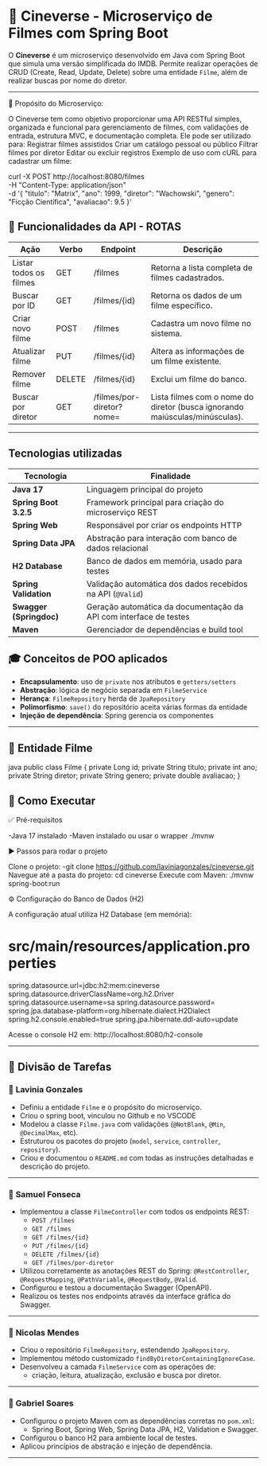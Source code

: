 # 🎥 Cineverse - Microserviço de Filmes com Spring Boot

O **Cineverse** é um microserviço desenvolvido em Java com Spring Boot que simula uma versão simplificada do IMDB. Permite realizar operações de CRUD (Create, Read, Update, Delete) sobre uma entidade `Filme`, além de realizar buscas por nome do diretor.

---

🎯 Propósito do Microserviço:

O Cineverse tem como objetivo proporcionar uma API RESTful simples, organizada e funcional para gerenciamento de filmes, com validações de entrada, estrutura MVC, e documentação completa. Ele pode ser utilizado para:
Registrar filmes assistidos
Criar um catálogo pessoal ou público
Filtrar filmes por diretor
Editar ou excluir registros
Exemplo de uso com cURL para cadastrar um filme:

curl -X POST http://localhost:8080/filmes \
-H "Content-Type: application/json" \
-d '{
  "titulo": "Matrix",
  "ano": 1999,
  "diretor": "Wachowski",
  "genero": "Ficção Científica",
  "avaliacao": 9.5
}'




## 🔎 Funcionalidades da API - ROTAS

| Ação                   | Verbo  | Endpoint                  | Descrição                                                                   |
| ---------------------- | ------ | --------------------------| --------------------------------------------------------------------------- |
| Listar todos os filmes | GET    | /filmes                   | Retorna a lista completa de filmes cadastrados.                             |
| Buscar por ID          | GET    | /filmes/{id}              | Retorna os dados de um filme específico.                                    |
| Criar novo filme       | POST   | /filmes                   | Cadastra um novo filme no sistema.                                          |
| Atualizar filme        | PUT    | /filmes/{id}              | Altera as informações de um filme existente.                                |
| Remover filme          | DELETE | /filmes/{id}              | Exclui um filme do banco.                                                   |
| Buscar por diretor     | GET    | /filmes/por-diretor?nome= | Lista filmes com o nome do diretor (busca ignorando maiúsculas/minúsculas). |

---

## Tecnologias utilizadas 

| Tecnologia              | Finalidade                                                        |
| ----------------------- | ----------------------------------------------------------------- |
| **Java 17**             | Linguagem principal do projeto                                    |
| **Spring Boot 3.2.5**   | Framework principal para criação do microserviço REST             |
| **Spring Web**          | Responsável por criar os endpoints HTTP                           |
| **Spring Data JPA**     | Abstração para interação com banco de dados relacional            |
| **H2 Database**         | Banco de dados em memória, usado para testes                      |
| **Spring Validation**   | Validação automática dos dados recebidos na API (`@Valid`)        |
| **Swagger (Springdoc)** | Geração automática da documentação da API com interface de testes |
| **Maven**               | Gerenciador de dependências e build tool                          |


## 🎓 Conceitos de POO aplicados

- **Encapsulamento**: uso de `private` nos atributos e `getters/setters`
- **Abstração**: lógica de negócio separada em `FilmeService`
- **Herança**: `FilmeRepository` herda de `JpaRepository`
- **Polimorfismo**: `save()` do repositório aceita várias formas da entidade
- **Injeção de dependência**: Spring gerencia os componentes

---

## 📄 Entidade Filme

java
public class Filme {
    private Long id;
    private String titulo;
    private int ano;
    private String diretor;
    private String genero;
    private double avaliacao;
}


## 🔧 Como Executar

✅ Pré-requisitos

-Java 17 instalado
-Maven instalado ou usar o wrapper ./mvnw

▶️ Passos para rodar o projeto

Clone o projeto:
-git clone https://github.com/laviniagonzales/cineverse.git
Navegue até a pasta do projeto:
cd cineverse
Execute com Maven:
./mvnw spring-boot:run

⚙️ Configuração do Banco de Dados (H2)

A configuração atual utiliza H2 Database (em memória):

# src/main/resources/application.properties
spring.datasource.url=jdbc:h2:mem:cineverse
spring.datasource.driverClassName=org.h2.Driver
spring.datasource.username=sa
spring.datasource.password=
spring.jpa.database-platform=org.hibernate.dialect.H2Dialect
spring.h2.console.enabled=true
spring.jpa.hibernate.ddl-auto=update

Acesse o console H2 em:
http://localhost:8080/h2-console


---

## 👥 Divisão de Tarefas

### 👤 **Lavinia Gonzales**
- Definiu a entidade `Filme` e o propósito do microserviço.
- Criou o spring boot, vinculou no Github e no VSCODE
- Modelou a classe `Filme.java` com validações (`@NotBlank`, `@Min`, `@DecimalMax`, etc).
- Estruturou os pacotes do projeto (`model`, `service`, `controller`, `repository`).
- Criou e documentou o `README.md` com todas as instruções detalhadas e descrição do projeto.

---

### 👤 **Samuel Fonseca**
- Implementou a classe `FilmeController` com todos os endpoints REST:
  - `POST /filmes`
  - `GET /filmes`
  - `GET /filmes/{id}`
  - `PUT /filmes/{id}`
  - `DELETE /filmes/{id}`
  - `GET /filmes/por-diretor`
- Utilizou corretamente as anotações REST do Spring: `@RestController`, `@RequestMapping`, `@PathVariable`, `@RequestBody`, `@Valid`.
- Configurou e testou a documentação Swagger (OpenAPI).
- Realizou os testes nos endpoints através da interface gráfica do Swagger.
---

### 👤 **Nicolas Mendes**
- Criou o repositório `FilmeRepository`, estendendo `JpaRepository`.
- Implementou método customizado `findByDiretorContainingIgnoreCase`.
- Desenvolveu a camada `FilmeService` com as operações de:
  - criação, leitura, atualização, exclusão e busca por diretor.
---

### 👤 **Gabriel Soares**
- Configurou o projeto Maven com as dependências corretas no `pom.xml`:
  - Spring Boot, Spring Web, Spring Data JPA, H2, Validation e Swagger.
- Configurou o banco H2 para ambiente local de testes.
- Aplicou princípios de abstração e injeção de dependência.

---



